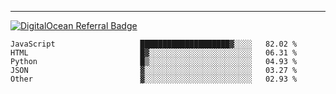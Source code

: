 ---
[![DigitalOcean Referral Badge](https://web-platforms.sfo2.digitaloceanspaces.com/WWW/Badge%203.svg)](https://www.digitalocean.com/?refcode=37fa54d82492&utm_campaign=Referral_Invite&utm_medium=Referral_Program&utm_source=badge)

<!--START_SECTION:waka-->

```text
JavaScript                   ████████████████████▓░░░░   82.02 %
HTML                         █▓░░░░░░░░░░░░░░░░░░░░░░░   06.31 %
Python                       █▒░░░░░░░░░░░░░░░░░░░░░░░   04.93 %
JSON                         ▓░░░░░░░░░░░░░░░░░░░░░░░░   03.27 %
Other                        ▓░░░░░░░░░░░░░░░░░░░░░░░░   02.93 %
```

<!--END_SECTION:waka-->


[linkedin]: https://www.linkedin.com/in/mohamed-elh/

